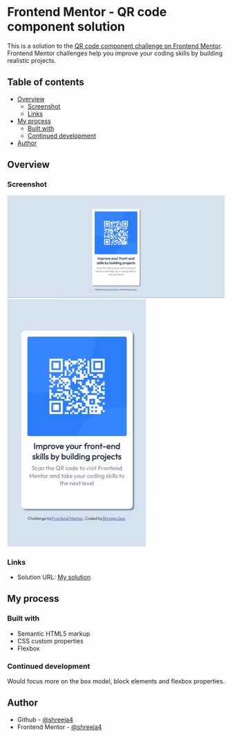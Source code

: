 # Frontend Mentor - QR code component solution

This is a solution to the [QR code component challenge on Frontend Mentor](https://www.frontendmentor.io/challenges/qr-code-component-iux_sIO_H). Frontend Mentor challenges help you improve your coding skills by building realistic projects. 

## Table of contents

- [Overview](#overview)
  - [Screenshot](#screenshot)
  - [Links](#links)
- [My process](#my-process)
  - [Built with](#built-with)
  - [Continued development](#continued-development)
- [Author](#author)



## Overview

### Screenshot

![](./Screenshots/desktop.jpg)
![](./Screenshots/mobile.jpg)


### Links

- Solution URL: [My solution](https://github.com/shreeja4/QR-Component-Solution/tree/master)


## My process

### Built with

- Semantic HTML5 markup
- CSS custom properties
- Flexbox


### Continued development

Would focus more on the box model, block elements and flexbox properties.


## Author

- Github - [@shreeja4](https://github.com/shreeja4)
- Frontend Mentor - [@shreeja4](https://www.frontendmentor.io/profile/shreeja4)
